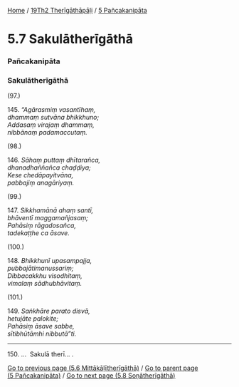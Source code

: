 
[Home](/) / [19Th2 Therīgāthāpāḷi](../../19Th2.md) / [5 Pañcakanipāta](../5.md)

# 5.7 Sakulātherīgāthā

### Pañcakanipāta

### Sakulātherīgāthā

(97.)

145\. _“Agārasmiṃ vasantīhaṃ,_  
_dhammaṃ sutvāna bhikkhuno;_  
_Addasaṃ virajaṃ dhammaṃ,_  
_nibbānaṃ padamaccutaṃ._  


(98.)

146\. _Sāhaṃ puttaṃ dhītarañca,_  
_dhanadhaññañca chaḍḍiya;_  
_Kese chedāpayitvāna,_  
_pabbajiṃ anagāriyaṃ._  


(99.)

147\. _Sikkhamānā ahaṃ santī,_  
_bhāventī maggamañjasaṃ;_  
_Pahāsiṃ rāgadosañca,_  
_tadekaṭṭhe ca āsave._  


(100.)

148\. _Bhikkhunī upasampajja,_  
_pubbajātimanussariṃ;_  
_Dibbacakkhu visodhitaṃ,_  
_vimalaṃ sādhubhāvitaṃ._  


(101.)

149\. _Saṅkhāre parato disvā,_  
_hetujāte palokite;_  
_Pahāsiṃ āsave sabbe,_  
_sītibhūtāmhi nibbutā”ti._  


---

150\. …  Sakulā therī… .



[Go to previous page (5.6 Mittākāḷītherīgāthā)](5.6.md) / [Go to parent page (5 Pañcakanipāta)](../5.md) / [Go to next page (5.8 Soṇātherīgāthā)](5.8.md)


